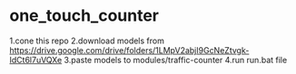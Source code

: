 # one_touch_counter
1.cone this repo
2.download models from
https://drive.google.com/drive/folders/1LMpV2abjI9GcNeZtvgk-IdCt6l7uVQXe
3.paste models to modules/traffic-counter
4.run run.bat file

